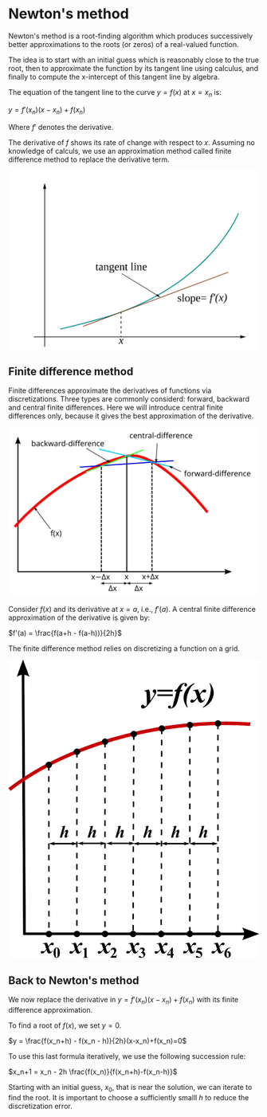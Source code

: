 # Newton's method 

Newton's method is a root-finding algorithm which produces successively better approximations to the roots (or zeros) of a real-valued function.

The idea is to start with an initial guess which is reasonably close to the true root, then to approximate the function by its tangent line using calculus, and finally to compute the x-intercept of this tangent line by algebra.

The equation of the tangent line to the curve $y = f(x)$ at $x = x_n$ is:

$y = f'(x_n)(x-x_n)+f(x_n)$

Where $f'$ denotes the derivative.

The derivative of $f$ shows its rate of change with respect to $x$. Assuming no knowledge of calculs, we use an approximation method called finite difference method to replace the derivative term.

!["tangent"](tangent-calculus.svg)


## Finite difference method

Finite differences approximate the derivatives of functions via discretizations.
Three types are commonly considerd: forward, backward and central finite differences.
Here we will introduce central finite differences only, because it gives the best approximation of the derivative.

!["finite differences"](finite_difference_method.svg)

Consider $f(x)$ and its derivative at $x = a$, i.e., $f'(a)$. A central finite difference approximation of the derivative is given by:

$f'(a) = \frac{f(a+h - f(a-h))}{2h}$

The finite difference method relies on discretizing a function on a grid.

!["grid finite diff"](Finite_Differences.svg)

## Back to Newton's method 

We now replace the derivative in $y = f'(x_n)(x - x_n) + f(x_n)$ with its finite difference approximation.

To find a root of $f(x)$, we set $y=0$.

$y = \frac{f(x_n+h) - f(x_n - h)}{2h}(x-x_n)+f(x_n)=0$

To use this last formula iteratively, we use the following succession rule:

$x_n+1 = x_n - 2h \frac{f(x_n)}{f(x_n+h)-f(x_n-h)}$

Starting with an initial guess, $x_0$, that is near the solution, we can iterate to find the root.
It is important to choose a sufficiently smalll $h$ to reduce the discretization error.